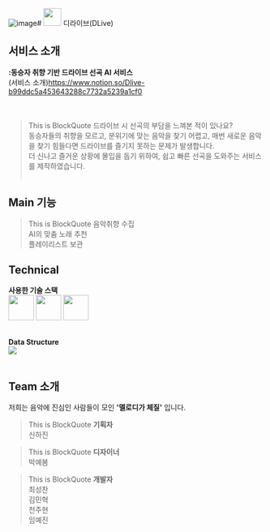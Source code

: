 ![image](https://github.com/Club-PARD/Tell-Me/assets/127292731/5c95b9d6-9559-4f5d-8d52-3c9827db7a9e)# <img src = "https://www.notion.so/image/https%3A%2F%2Fs3-us-west-2.amazonaws.com%2Fsecure.notion-static.com%2F2d84f74b-2400-462d-ab8b-c89d880bbd12%2Fdlive_logo.png?table=block&id=b99ddc5a-4536-4328-8c77-32a5239a1cf0&spaceId=4bed42de-71b8-4266-b5a7-e99ce099274c&width=250&userId=d004bf15-60d6-4bbc-8417-a2eca108ac26&cache=v2" width="35" height="35" > 디라이브(DLive)

## 서비스 소개
**:동승자 취향 기반 드라이브 선곡 AI 서비스**<br>
(서비스 소개)https://www.notion.so/Dlive-b99ddc5a453643288c7732a5239a1cf0  
<br><br>

> This is BlockQuote
> 드라이브 시 선곡의 부담을 느껴본 적이 있나요?<br>
> 동승자들의 취향을 모르고, 분위기에 맞는 음악을 찾기 어렵고, 매번 새로운 음악을 찾기 힘들다면 드라이브를 즐기지 못하는 문제가 발생합니다.<br>
> 더 신나고 즐거운 상황에 몰입을 돕기 위하여, 쉽고 빠른 선곡을 도와주는 서비스를 제작하였습니다.<br><br>


## Main 기능 
> This is BlockQuote
> 음악취향 수집<br>
> AI의 맞춤 노래 추천<br>
> 플레이리스트 보관<br>


## Technical
**사용한 기술 스택**<br>
<img src = "https://firebase.google.com/static/images/brand-guidelines/logo-standard.png?hl=ko" height="50">
<img src = "https://upload.wikimedia.org/wikipedia/commons/thumb/4/44/Google-flutter-logo.svg/2560px-Google-flutter-logo.svg.png" height="50">
<img src = "https://simplified.com/siteimages/design/figma-logo-free-design-tool-simplified.png" height="50"><br><br>


**Data Structure**<br>
<img src = "https://github.com/1st-PARD-APP-PART/pixel_n_semicolon/assets/127292731/ec1f6f3b-ea83-4a18-a6e5-05d940f3568c"><br><br>


## Team 소개
저희는 음악에 진심인 사람들이 모인 **'멜로디가 체질'** 입니다.<br>

> This is BlockQuote
> **기획자**<br>
> 신하진<br>

> This is BlockQuote
> **디자이너**<br>
> 박예봄<br>

> This is BlockQuote
> **개발자**<br>
> 최성찬<br>
> 김민혁<br>
> 천주현<br>
> 임예진<br>
